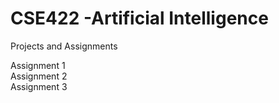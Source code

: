 # CSE422 -Artificial Intelligence
Projects and Assignments <br />

Assignment 1 <br />
Assignment 2 <br />
Assignment 3
